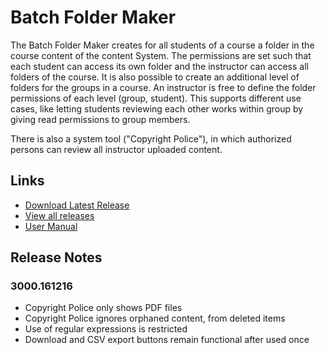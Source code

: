 # Batch Folder Maker

The Batch Folder Maker creates for all students of a course a folder in the course content of the content System. The permissions are set such that each
student can access its own folder and the instructor can access all folders of the course. It is also possible to create an additional level of folders for the groups in a course. An instructor is free to define the folder permissions of each level (group, student). This supports different use cases, like letting students reviewing each other works within group by giving read permissions to group members.

There is also a system tool ("Copyright Police"), in which authorized persons can review all instructor uploaded content.

## Links
- [Download Latest Release](https://github.com/rijksuniversiteit-groningen/b2-BatchFolderMaker/releases/latest)
- [View all releases](https://github.com/rijksuniversiteit-groningen/b2-BatchFolderMaker/releases)
- [User Manual](UserManual.pdf)

## Release Notes

### 3000.161216

- Copyright Police only shows PDF files
- Copyright Police ignores orphaned content, from deleted items
- Use of regular expressions is restricted
- Download and CSV export buttons remain functional after used once
